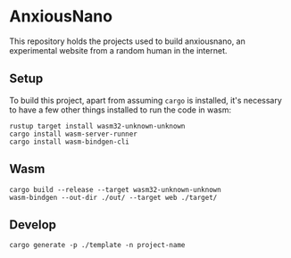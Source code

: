 # AnxiousNano

This repository holds the projects used to build anxiousnano, an experimental website from a random human in the internet.

## Setup

To build this project, apart from assuming `cargo` is installed, it's necessary to have a few other things installed to run the code in wasm:

```shell
rustup target install wasm32-unknown-unknown
cargo install wasm-server-runner
cargo install wasm-bindgen-cli
```

## Wasm

```shell
cargo build --release --target wasm32-unknown-unknown
wasm-bindgen --out-dir ./out/ --target web ./target/
```

## Develop

```shell
cargo generate -p ./template -n project-name
```